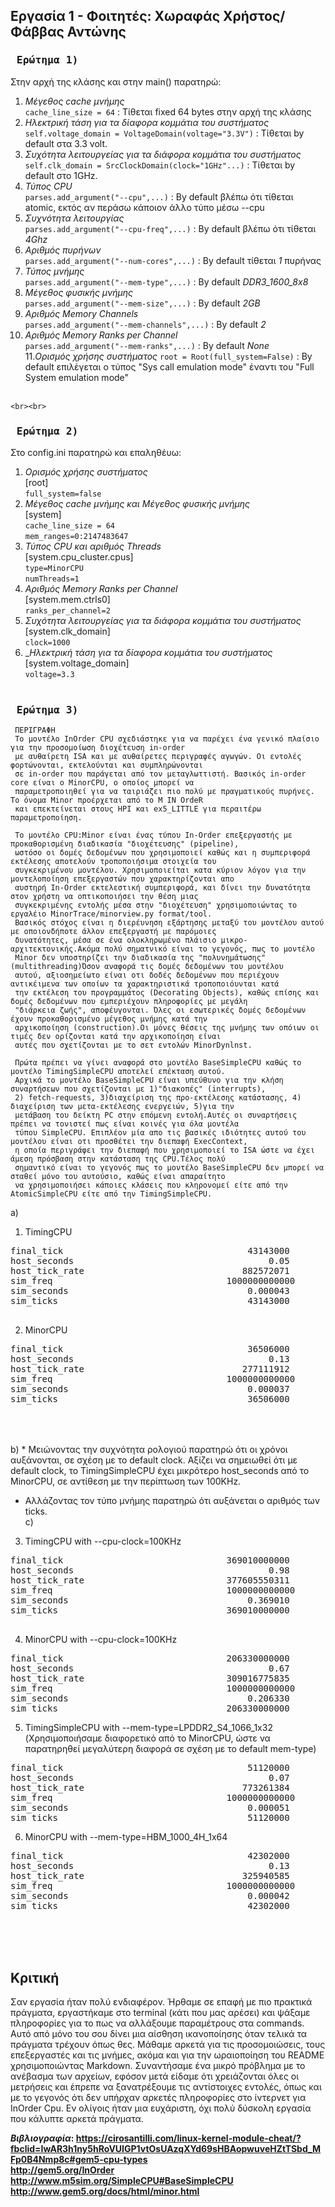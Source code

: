 ## Εργασία 1 - Φοιτητές: Χωραφάς Χρήστος/Φάββας Αντώνης

### <pre><b> Ερώτημα 1)</b></pre>  
Στην αρχή της κλάσης και στην main() παρατηρώ:  
  1. _Μέγεθος cache μνήμης_  
    `cache_line_size = 64` : Τίθεται fixed 64 bytes στην αρχή της κλάσης  
  2. _Ηλεκτρική τάση για τα δίαφορα κομμάτια του συστήματος_  
	  `self.voltage_domain = VoltageDomain(voltage="3.3V")` : Τίθεται by default στα 3.3 volt.
  3. _Συχότητα λειτουργείας για τα διάφορα κομμάτια του συστήματος_
	`self.clk_domain = SrcClockDomain(clock="1GHz"...)` : Τίθεται by default στο 1GHz.
  4. _Τύπος CPU_  
    `parses.add_argument("--cpu",...)` : Βy default βλέπω ότι τίθεται atomic, εκτός αν περάσω κάποιον άλλο τύπο μέσω --cpu  
  5. _Συχνότητα λειτουργίας_  
    `parses.add_argument("--cpu-freq",...)` : By default βλέπω ότι τίθεται _4Ghz_  
  6. _Αριθμός πυρήνων_  
    `parses.add_argument("--num-cores",...)` : By default τίθεται _1_ πυρήνας  
  7. _Τύπος μνήμης_  
    `parses.add_argument("--mem-type",...)` : By default _DDR3_1600_8x8_  
  8. _Μέγεθος φυσικής μνήμης_  
    `parses.add_argument("--mem-size",...)` : By default _2GB_  
  9. _Αριθμός Memory Channels_  
    `parses.add_argument("--mem-channels",...)` : By default _2_  
  10. _Αριθμός Memory Ranks per Channel_  
    `parses.add_argument("--mem-ranks",...)` : By default _None_  
  11._Ορισμός χρήσης συστήματος_
	  `root = Root(full_system=False)` : By default επιλέγεται ο τύπος "Sys call emulation mode" έναντι του "Full System emulation mode"
    <br><br>
    
    <br><br>
### <pre><b> Ερώτημα 2)</b></pre>    
Στο config.ini παρατηρώ και επαληθέυω:  
  1. _Ορισμός χρήσης συστήματος_  
	[root]  
   `full_system=false`  
  2. _Μέγεθος cache μνήμης και Μέγεθος φυσικής μνήμης_   
    [system]  
   `cache_line_size = 64`  
   `mem_ranges=0:2147483647`   
  3. _Τύπος CPU και αριθμός Threads_    
    [system.cpu_cluster.cpus]  
   `type=MinorCPU`  
   `numThreads=1`  
  4. _Αριθμός Memory Ranks per Channel_  
    [system.mem.ctrls0]  
   `ranks_per_channel=2`  
  5. _Συχότητα λειτουργείας για τα διάφορα κομμάτια του συστήματος_  
	[system.clk_domain]  
   `clock=1000`  
  6. __Ηλεκτρική τάση για τα δίαφορα κομμάτια του συστήματος_  
	[system.voltage_domain]  
   `voltage=3.3` 
   <br><br>
### <pre><b> Ερώτημα 3)</b></pre>      
     
     ΠΕΡΙΓΡΑΦΗ  
     Το μοντέλο InOrder CPU σχεδιάστηκε για να παρέχει ένα γενικό πλαίσιο για την προσομοίωση διοχέτευση in-order 
     με αυθαίρετη ISA και με αυθαίρετες περιγραφές αγωγών. Οι εντολές φορτώνονται, εκτελούνται και συμπληρώνονται 
     σε in-order που παράγεται από τον μεταγλωττιστή. Βασικός in-order core είναι ο MinorCPU, ο οποίος μπορεί να 
     παραμετροποιηθεί για να ταιριάζει πιο πολύ με πραγματικούς πυρήνες. Το όνομα Minor προέρχεται από το M ΙN ΟrdeR
     και επεκτείνεται στους HPI και ex5_LITTLE για περαιτέρω παραμετροποίηση. 
     
     Το μοντέλο CPU:Minor είναι ένας τύπου In-Order επεξεργαστής με προκαθορισμένη διαδικασία "διοχέτευσης" (pipeline), 
     ωστόσο οι δομές δεδομένων που χρησιμοποιεί καθώς και η συμπεριφορά εκτέλεσης αποτελούν τροποποιήσιμα στοιχεία του 
     συγκεκριμένου μοντέλου. Χρησιμοποιείται κατα κύριον λόγον για την μοντελοποίηση επεξεργαστών που χαρακτηρίζονται απο 
     αυστηρή In-Order εκτελεστική συμπεριφορά, και δίνει την δυνατότητα στον χρήστη να οπτικοποιήσει την θέση μιας 
     συγκεκριμένης εντολής μέσα στην "διοχέτευση" χρησιμοποιώντας το εργαλέιο MinorTrace/minorview.py format/tool.
     Βασικός στόχος είναι η διερέυνηση εξάρτησης μεταξύ του μοντέλου αυτού με οποιονδήποτε άλλον επεξεργαστή με παρόμοιες 
     δυνατότητες, μέσα σε ένα ολοκληρωμένο πλάισιο μικρο-αρχιτεκτονικής.Ακόμα πολύ σηματνικό είναι το γεγονός, πως το μοντέλο 
     Minor δεν υποστηρίζει την διαδικασία της "πολυνημάτωσης" (multithreading)Όσον αναφορά τις δομές δεδομένων του μοντέλου 
     αυτού, αξιοσημείωτο είναι οτι δοδές δεδομένων που περιέχουν αντικέιμενα των οποίων τα χαρακτηριστικά τροποποιόυνται κατά 
     την εκτέλεση του προγραμμάτος (Decorating Objects), καθώς επίσης και δομές δεδομένων που εμπεριέχουν πληροφορίες με μεγάλη
     "διάρκεια ζωής", αποφέυγονται. Όλες οι εσωτερικές δομές δεδομένων έχουν προκαθορισμένo μέγεθος μνήμης κατά την 
     αρχικοποίηση (construction).Οι μόνες θέσεις της μνήμης των οπόιων οι τιμές δεν ορίζονται κατά την αρχικοποίηση είναι 
     αυτές που σχετίζονται με το σετ εντολών MinorDynlnst. 
     
     Πρώτα πρέπει να γίνει αναφορά στο μοντέλο BaseSimpleCPU καθώς το μοντέλο TimingSimpleCPU αποτελεί επέκταση αυτού. 
     Αρχικά το μοντέλο BaseSimpleCPU είναι υπεύθυνο για την κλήση συναρτήσεων που σχετίζονται με 1)"διακοπές" (interrupts),
     2) fetch-requests, 3)διαχείριση της προ-εκτέλεσης κατάστασης, 4) διαχείριση των μετα-εκτέλεσης ενεργειών, 5)για την 
     μετάβαση του δείκτη PC στην επόμενη εντολή.Αυτές οι συναρτήσεις πρέπει να τονιστεί πως είναι κοινές για όλα μοντέλα 
     τύπου SimpleCPU. Επιπλέον μία απο τις βασικές ιδιότητες αυτού του μοντέλου είναι οτι προσθέτει την διεπαφή ExecContext,  
     η οποία περιγράφει την διεπαφή που χρησιμοποιεί το ISA ώστε να έχει άμεση πρόσβαση στην κατάσταση της CPU.Τέλος πολύ 
     σημαντικό είναι το γεγονός πως το μοντέλο BaseSimpleCPU δεν μπορεί να σταθεί μόνο του αυτούσιο, καθώς είναι απαραίτητο
     να χρησιμοποιήσει κάποιες κλάσεις που κληρονομεί είτε από την AtomicSimpleCPU είτε από την TimingSimpleCPU.
     
   a) 
   1. TimingCPU  
   <pre>
final_tick                                   43143000                       # Number of ticks from beginning of simulation (restored from checkpoints and never reset)  
host_seconds                                     0.05                       # Real time elapsed on the host  
host_tick_rate                              882572071                       # Simulator tick rate (ticks/s)  
sim_freq                                 1000000000000                      # Frequency of simulated ticks  
sim_seconds                                  0.000043                       # Number of seconds simulated  
sim_ticks                                    43143000                       # Number of ticks simulated  
   </pre>
   2. MinorCPU  
   <pre>
final_tick                                   36506000                       # Number of ticks from beginning of simulation (restored from checkpoints and never reset)
host_seconds                                     0.13                       # Real time elapsed on the host
host_tick_rate                              277111912                       # Simulator tick rate (ticks/s)
sim_freq                                 1000000000000                      # Frequency of simulated ticks
sim_seconds                                  0.000037                       # Number of seconds simulated
sim_ticks                                    36506000                       # Number of ticks simulated
   </pre>
   <br><br>
b) * Μειώνοντας την συχνότητα ρολογιού παρατηρώ ότι οι χρόνοι αυξάνονται, σε σχέση με το default clock. Αξίζει να σημειωθεί ότι με default clock, το TimingSimpleCPU έχει μικρότερο host_seconds από το MinorCPU, σε αντίθεση με την περίπτωση των 100KHz.  
  * Αλλάζοντας τον τύπο μνήμης παρατηρώ ότι αυξάνεται ο αριθμός των ticks.  
c)  
  3. TimingCPU with --cpu-clock=100KHz  
  <pre>
final_tick                               369010000000                       # Number of ticks from beginning of simulation (restored from checkpoints and never reset)
host_seconds                                     0.98                       # Real time elapsed on the host
host_tick_rate                           377605550311                       # Simulator tick rate (ticks/s)
sim_freq                                 1000000000000                      # Frequency of simulated ticks
sim_seconds                                  0.369010                       # Number of seconds simulated
sim_ticks                                369010000000                       # Number of ticks simulated
  </pre>
  
  4. MinorCPU with --cpu-clock=100KHz  
  <pre>
final_tick                               206330000000                       # Number of ticks from beginning of simulation (restored from checkpoints and never reset)
host_seconds                                     0.67                       # Real time elapsed on the host
host_tick_rate                           309016775835                       # Simulator tick rate (ticks/s)
sim_freq                                 1000000000000                      # Frequency of simulated ticks
sim_seconds                                  0.206330                       # Number of seconds simulated
sim_ticks                                206330000000                       # Number of ticks simulated
</pre> 

5. TimingSimpleCPU with --mem-type=LPDDR2_S4_1066_1x32 (Χρησιμοποιήσαμε διαφορετικό από το MinorCPU, ώστε να παρατηρηθεί μεγαλύτερη διαφορά σε σχέση με το default mem-type)
<pre>
final_tick                                   51120000                       # Number of ticks from beginning of simulation (restored from checkpoints and never reset)
host_seconds                                     0.07                       # Real time elapsed on the host
host_tick_rate                              773261384                       # Simulator tick rate (ticks/s)
sim_freq                                 1000000000000                      # Frequency of simulated ticks
sim_seconds                                  0.000051                       # Number of seconds simulated
sim_ticks                                    51120000                       # Number of ticks simulated
</pre>  

6. MinorCPU with --mem-type=HBM_1000_4H_1x64
<pre>
final_tick                                   42302000                       # Number of ticks from beginning of simulation (restored from checkpoints and never reset)
host_seconds                                     0.13                       # Real time elapsed on the host
host_tick_rate                              325940585                       # Simulator tick rate (ticks/s)
sim_freq                                 1000000000000                      # Frequency of simulated ticks
sim_seconds                                  0.000042                       # Number of seconds simulated
sim_ticks                                    42302000                       # Number of ticks simulated
</pre>
<br><br><br>
## Κριτική
Σαν εργασία ήταν πολύ ενδιαφέρον. Ήρθαμε σε επαφή με πιο πρακτικά πράγματα, εργαστήκαμε στο terminal (κάτι που μας αρέσει) και ψάξαμε πληροφορίες για το πως να αλλάξουμε παραμέτρους στα commands. Αυτό από μόνο του σου δίνει μια αίσθηση ικανοποίησης όταν τελικά τα πράγματα τρέχουν όπως θες. Μάθαμε αρκετά για τις προσομοιώσεις, τους επεξεργαστές και τις μνήμες, ακόμα και για την ωραιοποίηση του README χρησιμοποιώντας Markdown. Συναντήσαμε ένα μικρό πρόβλημα με το ανέβασμα των αρχείων, εφόσον μετά είδαμε ότι χρειάζονται όλες οι μετρήσεις και έπρεπε να ξανατρέξουμε τις αντίστοιχες εντολές, όπως και με το γεγονός ότι δεν υπήρχαν αρκετές πληροφορίες στο ίντερνετ για InOrder Cpu. Εν ολίγοις ήταν μια ευχάριστη, όχι πολύ δύσκολη εργασία που κάλυπτε αρκετά πράγματα.

      
<b>_Βιβλιογραφία_<b>:  https://cirosantilli.com/linux-kernel-module-cheat/?fbclid=IwAR3h1ny5hRoVUIGP1vtOsUAzqXYd69sHBAopwuveHZtTSbd_MFp0B4Nmp8c#gem5-cpu-types  
http://gem5.org/InOrder  
http://www.m5sim.org/SimpleCPU#BaseSimpleCPU  
http://www.gem5.org/docs/html/minor.html
